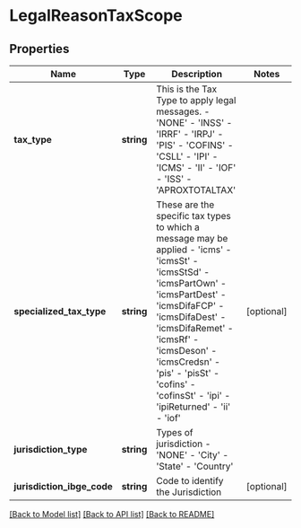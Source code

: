 # LegalReasonTaxScope

## Properties
Name | Type | Description | Notes
------------ | ------------- | ------------- | -------------
**tax_type** | **string** | This is the Tax Type to apply legal messages. - &#39;NONE&#39; - &#39;INSS&#39; - &#39;IRRF&#39; - &#39;IRPJ&#39; - &#39;PIS&#39; - &#39;COFINS&#39; - &#39;CSLL&#39; - &#39;IPI&#39; - &#39;ICMS&#39; - &#39;II&#39; - &#39;IOF&#39; - &#39;ISS&#39; - &#39;APROXTOTALTAX&#39; | 
**specialized_tax_type** | **string** | These are the specific tax types to which a message may be applied - &#39;icms&#39; - &#39;icmsSt&#39; - &#39;icmsStSd&#39; - &#39;icmsPartOwn&#39; - &#39;icmsPartDest&#39; - &#39;icmsDifaFCP&#39; - &#39;icmsDifaDest&#39; - &#39;icmsDifaRemet&#39; - &#39;icmsRf&#39; - &#39;icmsDeson&#39; - &#39;icmsCredsn&#39; - &#39;pis&#39; - &#39;pisSt&#39; - &#39;cofins&#39; - &#39;cofinsSt&#39; - &#39;ipi&#39; - &#39;ipiReturned&#39; - &#39;ii&#39; - &#39;iof&#39; | [optional] 
**jurisdiction_type** | **string** | Types of jurisdiction - &#39;NONE&#39; - &#39;City&#39; - &#39;State&#39; - &#39;Country&#39; | 
**jurisdiction_ibge_code** | **string** | Code to identify the Jurisdiction | [optional] 

[[Back to Model list]](../README.md#documentation-for-models) [[Back to API list]](../README.md#documentation-for-api-endpoints) [[Back to README]](../README.md)


